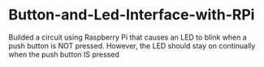 # Button-and-Led-Interface-with-RPi
Builded a circuit using Raspberry Pi that causes an LED to blink when a push button is NOT pressed. However, the LED should stay on continually when the push button IS pressed
